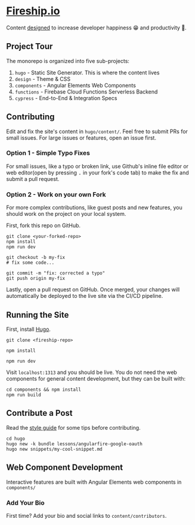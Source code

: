 # [Fireship.io](https://fireship.io/)

Content [designed](https://fireship.io/mission/) to increase developer happiness 😁 and productivity 🚀.

## Project Tour

The monorepo is organized into five sub-projects: 

1. `hugo` - Static Site Generator. This is where the content lives
2. `design` - Theme & CSS
3. `components` - Angular Elements Web Components
4. `functions` - Firebase Cloud Functions Serverless Backend
5. `cypress` - End-to-End & Integration Specs



## Contributing

Edit and fix the site's content in `hugo/content/`. Feel free to submit PRs for small issues. For large issues or features, open an issue first. 

### Option 1 - Simple Typo Fixes

For small issues, like a typo or broken link, use Github's inline file editor or web editor(open by pressing <kbd>.</kbd> in your fork's code tab) to make the fix and submit a pull request. 

### Option 2 - Work on your own Fork

For more complex contributions, like guest posts and new features, you should work on the project on your local system. 

First, fork this repo on GitHub.

```shell
git clone <your-forked-repo>
npm install
npm run dev

git checkout -b my-fix
# fix some code...

git commit -m "fix: corrected a typo"
git push origin my-fix
```

Lastly, open a pull request on GitHub. Once merged, your changes will automatically be deployed to the live site via the CI/CD pipeline. 

## Running the Site


First, install [Hugo](https://gohugo.io/getting-started/installing/).

```shell
git clone <fireship-repo>

npm install

npm run dev
```

Visit `localhost:1313` and you should be live. You do not need the web components for general content development, but they can be built with:

```shell
cd components && npm install
npm run build
```


## Contribute a Post

Read the [style guide](https://fireship.io/style-guide/) for some tips before contributing. 

```shell
cd hugo
hugo new -k bundle lessons/angularfire-google-oauth
hugo new snippets/my-cool-snippet.md
```

## Web Component Development

Interactive features are built with Angular Elements web components in `components/`

### Add Your Bio

First time? Add your bio and social links to `content/contributors`. 
